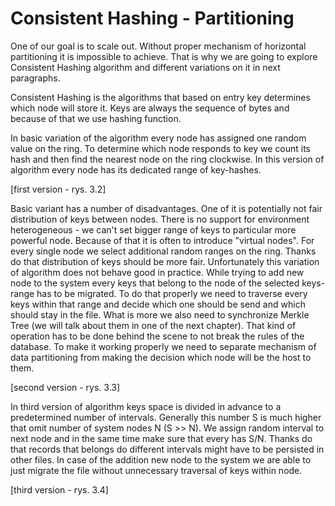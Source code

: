 # Consistent Hashing - Partitioning

One of our goal is to scale out. 
Without proper mechanism of horizontal partitioning it is impossible to achieve. 
That is why we are going to explore Consistent Hashing algorithm and different variations on it in next paragraphs.

Consistent Hashing is the algorithms that based on entry key determines which node will store it. Keys are always the sequence of bytes and because of that we use hashing function.

In basic variation of the algorithm every node has assigned one random value on the ring. To determine which node responds to key we count its hash and then find the nearest node on the ring clockwise. In this version of algorithm every node has its dedicated range of key-hashes.

[first version - rys. 3.2]

Basic variant has a number of disadvantages. One of it is potentially not fair distribution of keys between nodes. There is no support for environment heterogeneous - we can't set bigger range of keys to particular more powerful node. Because of that it is often to introduce "virtual nodes". For every single node we select additional random ranges on the ring. Thanks do that distribution of keys should be more fair. Unfortunately this variation of algorithm does not behave good in practice. While trying to add new node to the system every keys that belong to the node of the selected keys-range has to be migrated. To do that properly we need to traverse every keys within that range and decide which one should be send and which should stay in the file. What is more we also need to synchronize Merkle Tree (we will talk about them in one of the next chapter). That kind of operation has to be done behind the scene to not break the rules of the database. To make it working properly we need to separate mechanism of data partitioning from making the decision which node will be the host to them.

[second version - rys. 3.3]

In third version of algorithm keys space is divided in advance to a predetermined number of intervals. Generally this number S is much higher that omit number of system nodes N (S >> N). We assign random interval to next node and in the same time make sure that every has S/N. Thanks do that records that belongs do different intervals might have to be persisted in other files. In case of the addition new node to the system we are able to just migrate the file without unnecessary traversal of keys within node.

[third version - rys. 3.4]